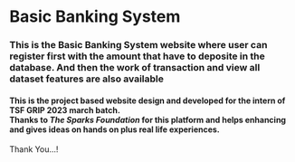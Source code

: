 <h1><b>Basic Banking System</b></h1>

<h3>This is the Basic Banking System website where user can register first with the amount that have to deposite in the database. And then the work of transaction and view all dataset features are also available
</h3>

<h4>This is the project based website design and developed for the intern of TSF GRIP 2023 march batch. <br> Thanks to <i>The Sparks Foundation</i> for this platform and helps enhancing and 
gives ideas on hands on plus real life experiences.</h4>

Thank You...!
